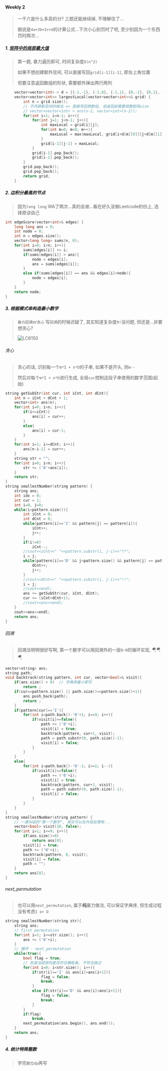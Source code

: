 #### Weekly 2

> 一千六是什么多高的分? 三题还能继续掉, 不理解住了...
> 
> 据说是`4a+3b+2c+d`的计算公式...下次小心别罚时了吧, 至少别因为一个东西罚时两次...

##### 1. [矩阵中的局部最大值](https://leetcode.cn/problems/largest-local-values-in-a-matrix/)
> 第一题, 暴力遍历即可, 时间复杂度`O(n^2)`
> 
> 如果不想创建额外空间, 可以直接写回`grid[i-1][i-1]`, 即左上角位置
> 
> 但要注意返回数组的形状, 需要额外弹出两行两列

```CPP
    vector<vector<int> > d = {{-1,-1}, {-1,0}, {-1,1}, {0,-1}, {0,1}, {1,-1}, {1,0}, {1,1}};
    vector<vector<int>> largestLocal(vector<vector<int>>& grid) {
        int n = grid.size();
        // 不开辟新空间的做法 => 直接写回原数组, 但返回前需要调整矩阵size
        // vector<vector<int> > ans(n-2, vector<int>(n-2));
        for(int i=1; i<n-1; i++){
            for(int j=1; j<n-1; j++){
                int maxLocal = grid[i][j];
                for(int m=0; m<8; m++){
                    maxLocal = max(maxLocal, grid[i+d[m][0]][j+d[m][1]]);
                }
                grid[i-1][j-1] = maxLocal;
            }
            grid[i-1].pop_back();
            grid[i-1].pop_back();
        }
        grid.pop_back();
        grid.pop_back();
        return grid;
    }
```

##### 2. 边积分最高的节点
> 因为`long long` WA了两次...真的会谢...看在好久没做Leetcode的份上, 选择原谅自己

```CPP
int edgeScore(vector<int>& edges) {
    long long ans = 0;
    int node = 0;
    int n = edges.size();
    vector<long long> sums(n, 0);
    for(int i=0; i<n; i++){
        sums[edges[i]] += i;
        if(sums[edges[i]] > ans){
            node = edges[i];
            ans = sums[edges[i]];
        }
        else if(sums[edges[i]] == ans && edges[i]<node){
            node = edges[i];
        }
    }
    return node;
}
```

##### 3. 根据模式串构造最小数字
> `暴力回溯`or`贪心`
> 写`回溯`的时候迟疑了, 其实知道复杂度`9!`没问题, 但还是...非要想贪心?
> 
> ![LC6150](/appendix/LC6150.png)

###### 贪心
> 贪心的话, 识别每一个`m*I + n*D`的子串, 如果不是开头, 则`m--`
> 
> 然后对每个`m*I + n*D`进行生成, 全局`cur`控制这段子串使用的数字范围(起始)

```CPP
string getSubStr(int cur, int iCnt, int dCnt){
    int n = iCnt + dCnt + 1;
    vector<int> ans(n);
    for(int i=0; i<n; i++){
        if(i<=iCnt){
            ans[i] = cur++;
        }
        else{
            ans[i] = cur-1;
        }
    }
    for(int i=1; i<=dCnt; i++){
        ans[n-i-1] = cur++;
    }
    string str = "";
    for(int i=0; i<n; i++){
        str += ('0'+ans[i]);
    }
    return str;
}
string smallestNumber(string pattern) {
    string ans;
    int idx = 0;
    int cur = 1;
    int i=0, j=0; 
    while(i<pattern.size()){
        int iCnt = 0;
        int dCnt = 0;
        while(pattern[i]=='I' && pattern[j] == pattern[i]){
            iCnt++;
            j++;
        }
        if(i!=0)
            iCnt--;
        //cout<<iCnt<<" "<<pattern.substr(i, j-i)<<"??";
        i = j;
        while(pattern[i]=='D' && j<pattern.size() && pattern[j] == pattern[i]){
            dCnt++;
            j++;
        }
        //cout<<dCnt<<" "<<pattern.substr(i, j-i)<<"!!";
        i = j;
        //cout<<endl;
        ans += getSubStr(cur, iCnt, dCnt);
        cur += (iCnt+dCnt+1);
        //cout<<ans<<endl;
    }
    cout<<ans<<endl;
    return ans;
}
```

###### 回溯
> 回溯法明明很好写啊, 第一个数字可以用回溯外的一层`0~9`的循环实现, 🪂🪂🪂

```CPP
vector<string> ans;
string path;
void backtrack(string pattern, int cur, vector<bool>& visit){
    if(ans.size() > 0)  // 字典序最小即可
        return ;
    if(cur==pattern.size() || path.size()==pattern.size()+1){
        ans.push_back(path);
        return ;
    }
    if(pattern[cur]=='I'){
        for(int i=path.back()-'0'+1; i<=9; i++){
            if(visit[i]==false){
                path += ('0'+i);
                visit[i] = true;
                backtrack(pattern, cur+1, visit);
                path = path.substr(0, path.size()-1);
                visit[i] = false;
            }
        }
    }
    else{
        for(int i=path.back()-'0'-1; i>=1; i--){
            if(visit[i]==false){
                path += ('0'+i);
                visit[i] = true;
                backtrack(pattern, cur+1, visit);
                path = path.substr(0, path.size()-1);
                visit[i] = false;
            }
        }
    }
}
string smallestNumber(string pattern) {
    // 一直纠结的"第一个数字", 其实可以在外层处理呀...
    vector<bool> visit(10, false);
    for(int i=1; i<=9; i++){
        if(ans.size()>0)
            return ans[0];
        visit[i] = true;
        path += ('0'+i);
        backtrack(pattern, 0, visit);
        visit[i] = false;
        path = "";
    }
    return ans[0];
}
```

###### next_permutation
> 也可以用`next_permutation`, 属于**纯**暴力做法, 可以保证字典序, 但生成过程没有考虑`I or D`

```CPP
string smallestNumber(string str){
    string ans;
    // first permutation
    for(int i=1; i<=str.size(); i++){
        ans += ('0'+i);
    }
    // 循环 - next_permutation
    while(true){
        bool flag = true;
        // 检查当前排列是否符合模板串, 不符合跳过
        for(int i=0; i<str.size(); i++){
            if(str[i]=='I' && ans[i]>ans[i+1]){
                flag = false;
                break;
            }
            else if(str[i]=='D' && ans[i]<ans[i+1]){
                flag = false;
                break;
            }
        }
        if(flag)
            break;
        next_permutation(ans.begin(), ans.end());
    }
    return ans;
}
```

##### 4. 统计特殊整数
> 学完`数位dp`再写